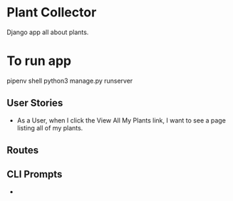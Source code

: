 # Plant Collector
Django app all about plants.

# To run app
pipenv shell
python3 manage.py runserver

## User Stories
- As a User, when I click the View All My Plants link, I want to see a page listing all of my plants.

## Routes
## CLI Prompts
- 
